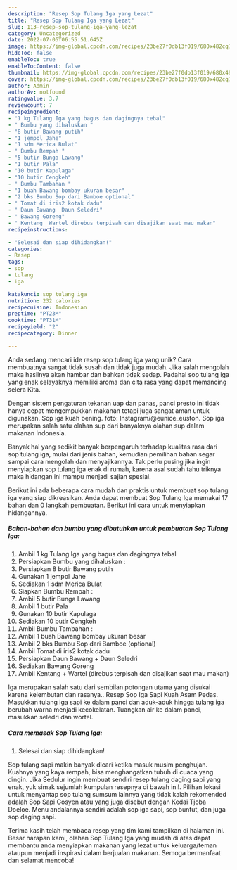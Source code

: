 ```yaml
---
description: "Resep Sop Tulang Iga yang Lezat"
title: "Resep Sop Tulang Iga yang Lezat"
slug: 113-resep-sop-tulang-iga-yang-lezat
category: Uncategorized
date: 2022-07-05T06:55:51.645Z
image: https://img-global.cpcdn.com/recipes/23be27f0db13f019/680x482cq70/sop-tulang-iga-foto-resep-utama.jpg
hideToc: false
enableToc: true
enableTocContent: false
thumbnail: https://img-global.cpcdn.com/recipes/23be27f0db13f019/680x482cq70/sop-tulang-iga-foto-resep-utama.jpg
cover: https://img-global.cpcdn.com/recipes/23be27f0db13f019/680x482cq70/sop-tulang-iga-foto-resep-utama.jpg
author: Admin
authorAv: notfound
ratingvalue: 3.7
reviewcount: 7
recipeingredient:
- "1 kg Tulang Iga yang bagus dan dagingnya tebal"
- " Bumbu yang dihaluskan "
- "8 butir Bawang putih"
- "1 jempol Jahe"
- "1 sdm Merica Bulat"
- " Bumbu Rempah "
- "5 butir Bunga Lawang"
- "1 butir Pala"
- "10 butir Kapulaga"
- "10 butir Cengkeh"
- " Bumbu Tambahan "
- "1 buah Bawang bombay ukuran besar"
- "2 bks Bumbu Sop dari Bamboe optional"
- " Tomat di iris2 kotak dadu"
- " Daun Bawang  Daun Seledri"
- " Bawang Goreng"
- " Kentang  Wartel direbus terpisah dan disajikan saat mau makan"
recipeinstructions:

- "Selesai dan siap dihidangkan!"
categories:
- Resep
tags:
- sop
- tulang
- iga

katakunci: sop tulang iga 
nutrition: 232 calories
recipecuisine: Indonesian
preptime: "PT23M"
cooktime: "PT31M"
recipeyield: "2"
recipecategory: Dinner

---
```





Anda sedang mencari ide resep sop tulang iga yang unik? Cara membuatnya sangat tidak susah dan tidak juga mudah. Jika salah mengolah maka hasilnya akan hambar dan bahkan tidak sedap. Padahal sop tulang iga yang enak selayaknya memiliki aroma dan cita rasa yang dapat memancing selera Kita.





Dengan sistem pengaturan tekanan uap dan panas, panci presto ini tidak hanya cepat mengempukkan makanan tetapi juga sangat aman untuk digunakan. Sop iga kuah bening. foto: Instagram/@eunice_euston. Sop iga merupakan salah satu olahan sup dari banyaknya olahan sup dalam makanan Indonesia.

Banyak hal yang sedikit banyak berpengaruh terhadap kualitas rasa dari sop tulang iga, mulai dari jenis bahan, kemudian pemilihan bahan segar sampai cara mengolah dan menyajikannya. Tak perlu pusing jika ingin menyiapkan sop tulang iga enak di rumah, karena asal sudah tahu triknya maka hidangan ini mampu menjadi sajian spesial.






Berikut ini ada beberapa cara mudah dan praktis untuk membuat sop tulang iga yang siap dikreasikan. Anda dapat membuat Sop Tulang Iga memakai 17 bahan dan 0 langkah pembuatan. Berikut ini cara untuk menyiapkan hidangannya.

<!--inarticleads1-->

##### Bahan-bahan dan bumbu yang dibutuhkan untuk pembuatan Sop Tulang Iga:

1. Ambil 1 kg Tulang Iga yang bagus dan dagingnya tebal
1. Persiapkan  Bumbu yang dihaluskan :
1. Persiapkan 8 butir Bawang putih
1. Gunakan 1 jempol Jahe
1. Sediakan 1 sdm Merica Bulat
1. Siapkan  Bumbu Rempah :
1. Ambil 5 butir Bunga Lawang
1. Ambil 1 butir Pala
1. Gunakan 10 butir Kapulaga
1. Sediakan 10 butir Cengkeh
1. Ambil  Bumbu Tambahan :
1. Ambil 1 buah Bawang bombay ukuran besar
1. Ambil 2 bks Bumbu Sop dari Bamboe (optional)
1. Ambil  Tomat di iris2 kotak dadu
1. Persiapkan  Daun Bawang + Daun Seledri
1. Sediakan  Bawang Goreng
1. Ambil  Kentang + Wartel (direbus terpisah dan disajikan saat mau makan)


Iga merupakan salah satu dari sembilan potongan utama yang disukai karena kelembutan dan rasanya.. Resep Sop Iga Sapi Kuah Asam Pedas. Masukkan tulang iga sapi ke dalam panci dan aduk-aduk hingga tulang iga berubah warna menjadi kecokelatan. Tuangkan air ke dalam panci, masukkan seledri dan wortel. 

<!--inarticleads2-->

##### Cara memasak Sop Tulang Iga:


1. Selesai dan siap dihidangkan!

Sop tulang sapi makin banyak dicari ketika masuk musim penghujan. Kuahnya yang kaya rempah, bisa menghangatkan tubuh di cuaca yang dingin. Jika Sedulur ingin membuat sendiri resep tulang daging sapi yang enak, yuk simak sejumlah kumpulan resepnya di bawah ini!. Pilihan lokasi untuk menyantap sop tulang sumsum lainnya yang tidak kalah rekomended adalah Sop Sapi Gosyen atau yang juga disebut dengan Kedai Tjoba Doeloe. Menu andalannya sendiri adalah sop iga sapi, sop buntut, dan juga sop daging sapi. 

Terima kasih telah membaca resep yang tim kami tampilkan di halaman ini. Besar harapan kami, olahan Sop Tulang Iga yang mudah di atas dapat membantu anda menyiapkan makanan yang lezat untuk keluarga/teman ataupun menjadi inspirasi dalam berjualan makanan. Semoga bermanfaat dan selamat mencoba!
